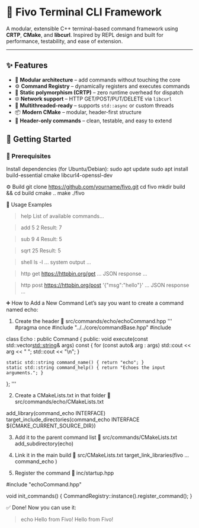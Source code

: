 # 🧠 Fivo Terminal CLI Framework

A modular, extensible C++ terminal-based command framework using **CRTP**, **CMake**, and **libcurl**. Inspired by REPL design and built for performance, testability, and ease of extension.

---

## ✨ Features

- 🔌 **Modular architecture** – add commands without touching the core
- ⚙️ **Command Registry** – dynamically registers and executes commands
- 🚀 **Static polymorphism (CRTP)** – zero runtime overhead for dispatch
- 🌐 **Network support** – HTTP GET/POST/PUT/DELETE via `libcurl`
- 🧵 **Multithreaded-ready** – supports `std::async` or custom threads
- 📦 **Modern CMake** – modular, header-first structure
- 🧪 **Header-only commands** – clean, testable, and easy to extend

## 🏁 Getting Started

### 🔧 Prerequisites

Install dependencies (for Ubuntu/Debian):
sudo apt update
sudo apt install build-essential cmake libcurl4-openssl-dev

⚙️ Build
git clone https://github.com/yourname/fivo.git
cd fivo
mkdir build && cd build
cmake ..
make
./fivo

🧪 Usage Examples
> help
List of available commands...

> add 5 2
Result: 7

> sub 9 4
Result: 5

> sqrt 25
Result: 5

> shell ls -l
... system output ...

> http get https://httpbin.org/get
... JSON response ...

> http post https://httpbin.org/post '{"msg":"hello"}'
... JSON response ...


➕ How to Add a New Command
Let’s say you want to create a command named echo:

1. Create the header
📄 src/commands/echo/echoCommand.hpp
'''
#pragma once
#include "../../core/commandBase.hpp"
#include <iostream>

class Echo : public Command<Echo> {
public:
    void execute(const std::vector<std::string>& args) const {
        for (const auto& arg : args)
            std::cout << arg << " ";
        std::cout << "\n";
    }

    static std::string command_name() { return "echo"; }
    static std::string command_help() { return "Echoes the input arguments."; }
};
'''

2. Create a CMakeLists.txt in that folder
📄 src/commands/echo/CMakeLists.txt

add_library(command_echo INTERFACE)
target_include_directories(command_echo INTERFACE ${CMAKE_CURRENT_SOURCE_DIR})

3. Add it to the parent command list
📄 src/commands/CMakeLists.txt
add_subdirectory(echo)


4. Link it in the main build
📄 src/CMakeLists.txt
target_link_libraries(fivo
    ...
    command_echo
)


5. Register the command
📄 inc/startup.hpp

#include "echoCommand.hpp"

void init_commands() {
    CommandRegistry::instance().register_command<Echo>();
}

✅ Done!
Now you can use it:
> echo Hello from Fivo!
Hello from Fivo!
